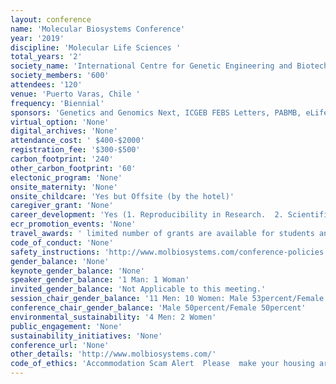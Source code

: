 ```yaml
---
layout: conference 
name: 'Molecular Biosystems Conference'
year: '2019'
discipline: 'Molecular Life Sciences '
total_years: '2'
society_name: 'International Centre for Genetic Engineering and Biotechnology & Panamerican Association of Biochemistry and Molecular Biology'
society_members: '600'
attendees: '120'
venue: 'Puerto Varas, Chile '
frequency: 'Biennial'
sponsors: 'Genetics and Genomics Next, ICGEB FEBS Letters, PABMB, eLife, Protocols.io, New England Biolab, Thermo Fisher Scientific, Twist Biosceince, Cgr Center for Genome Regulation, iBio Millenium Institute for Integrative biology, Universidad Andres bello, Sociedad de Bioquimica y Biologia Molecular de Chile, IUBM, Dryfta, Wiley'
virtual_option: 'None'
digital_archives: 'None'
attendance_cost: ' $400-$2000'
registration_fee: '$300-$500'
carbon_footprint: '240'
other_carbon_footprint: '60'
electonic_program: 'None'
onsite_maternity: 'None'
onsite_childcare: 'Yes but Offsite (by the hotel)'
caregiver_grant: 'None'
career_development: 'Yes (1. Reproducibility in Research.  2. Scientific Writing)'
ecr_promotion_events: 'None'
travel_awards: ' limited number of grants are available for students and postdocs: 60 awards $300 each (approx) , ICGEB Grants​: Applications are invited for ICGEB fellowships. These will support the participation of selected students or young scientists who are nationals of ICGEB Member States, with priority given to those currently residing outside of Chile. '
code_of_conduct: 'None'
safety_instructions: 'http://www.molbiosystems.com/conference-policies.html'
gender_balance: 'None'
keynote_gender_balance: 'None'
speaker_gender_balance: '1 Man: 1 Woman'
invited_gender_balance: 'Not Applicable to this meeting.'
session_chair_gender_balance: '11 Men: 10 Women: Male 53percent/Female 47percent'
conference_chair_gender_balance: 'Male 50percent/Female 50percent'
environmental_sustainability: '4 Men: 2 Women'
public_engagement: 'None'
sustainability_initiatives: 'None'
conference_url: 'None'
other_details: 'http://www.molbiosystems.com/'
code_of_ethics: 'Accommodation Scam Alert  Please  make your housing arrangements directly with your hotel of choice or  through reputable booking services.  We will never contact you to provide credit card details for any purpose, including booking your accommodation. '
---
```


